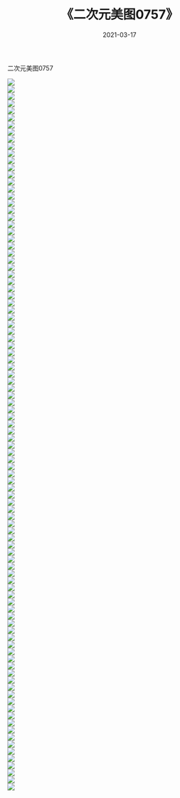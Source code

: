 ﻿---
layout: post
title:  《二次元美图0757》
date:   2021-03-17
img: http://imgx.orgx.ga/二次元/2021/二次元美图0757/000.jpg
categories: [美女, 清纯, 唯美]
---

二次元美图0757

 ![](http://imgx.orgx.ga/二次元/2021/二次元美图0757/001.png) <br>![](http://imgx.orgx.ga/二次元/2021/二次元美图0757/002.png) <br>![](http://imgx.orgx.ga/二次元/2021/二次元美图0757/003.png) <br>![](http://imgx.orgx.ga/二次元/2021/二次元美图0757/004.png) <br>![](http://imgx.orgx.ga/二次元/2021/二次元美图0757/005.png) <br>![](http://imgx.orgx.ga/二次元/2021/二次元美图0757/006.png) <br>![](http://imgx.orgx.ga/二次元/2021/二次元美图0757/007.png) <br>![](http://imgx.orgx.ga/二次元/2021/二次元美图0757/008.png) <br>![](http://imgx.orgx.ga/二次元/2021/二次元美图0757/009.png) <br>![](http://imgx.orgx.ga/二次元/2021/二次元美图0757/010.png) <br>![](http://imgx.orgx.ga/二次元/2021/二次元美图0757/011.png) <br>![](http://imgx.orgx.ga/二次元/2021/二次元美图0757/012.png) <br>![](http://imgx.orgx.ga/二次元/2021/二次元美图0757/013.png) <br>![](http://imgx.orgx.ga/二次元/2021/二次元美图0757/014.png) <br>![](http://imgx.orgx.ga/二次元/2021/二次元美图0757/015.png) <br>![](http://imgx.orgx.ga/二次元/2021/二次元美图0757/016.png) <br>![](http://imgx.orgx.ga/二次元/2021/二次元美图0757/017.png) <br>![](http://imgx.orgx.ga/二次元/2021/二次元美图0757/018.png) <br>![](http://imgx.orgx.ga/二次元/2021/二次元美图0757/019.png) <br>![](http://imgx.orgx.ga/二次元/2021/二次元美图0757/020.png) <br>![](http://imgx.orgx.ga/二次元/2021/二次元美图0757/021.png) <br>![](http://imgx.orgx.ga/二次元/2021/二次元美图0757/022.png) <br>![](http://imgx.orgx.ga/二次元/2021/二次元美图0757/023.png) <br>![](http://imgx.orgx.ga/二次元/2021/二次元美图0757/024.png) <br>![](http://imgx.orgx.ga/二次元/2021/二次元美图0757/025.png) <br>![](http://imgx.orgx.ga/二次元/2021/二次元美图0757/026.png) <br>![](http://imgx.orgx.ga/二次元/2021/二次元美图0757/027.png) <br>![](http://imgx.orgx.ga/二次元/2021/二次元美图0757/028.png) <br>![](http://imgx.orgx.ga/二次元/2021/二次元美图0757/029.png) <br>![](http://imgx.orgx.ga/二次元/2021/二次元美图0757/030.png) <br>![](http://imgx.orgx.ga/二次元/2021/二次元美图0757/031.png) <br>![](http://imgx.orgx.ga/二次元/2021/二次元美图0757/032.png) <br>![](http://imgx.orgx.ga/二次元/2021/二次元美图0757/033.png) <br>![](http://imgx.orgx.ga/二次元/2021/二次元美图0757/034.png) <br>![](http://imgx.orgx.ga/二次元/2021/二次元美图0757/035.png) <br>![](http://imgx.orgx.ga/二次元/2021/二次元美图0757/036.png) <br>![](http://imgx.orgx.ga/二次元/2021/二次元美图0757/037.png) <br>![](http://imgx.orgx.ga/二次元/2021/二次元美图0757/038.png) <br>![](http://imgx.orgx.ga/二次元/2021/二次元美图0757/039.png) <br>![](http://imgx.orgx.ga/二次元/2021/二次元美图0757/040.png) <br>![](http://imgx.orgx.ga/二次元/2021/二次元美图0757/041.png) <br>![](http://imgx.orgx.ga/二次元/2021/二次元美图0757/042.png) <br>![](http://imgx.orgx.ga/二次元/2021/二次元美图0757/043.png) <br>![](http://imgx.orgx.ga/二次元/2021/二次元美图0757/044.png) <br>![](http://imgx.orgx.ga/二次元/2021/二次元美图0757/045.png) <br>![](http://imgx.orgx.ga/二次元/2021/二次元美图0757/046.png) <br>![](http://imgx.orgx.ga/二次元/2021/二次元美图0757/047.png) <br>![](http://imgx.orgx.ga/二次元/2021/二次元美图0757/048.png) <br>![](http://imgx.orgx.ga/二次元/2021/二次元美图0757/049.png) <br>![](http://imgx.orgx.ga/二次元/2021/二次元美图0757/050.png) <br>![](http://imgx.orgx.ga/二次元/2021/二次元美图0757/051.png) <br>![](http://imgx.orgx.ga/二次元/2021/二次元美图0757/052.png) <br>![](http://imgx.orgx.ga/二次元/2021/二次元美图0757/053.png) <br>![](http://imgx.orgx.ga/二次元/2021/二次元美图0757/054.png) <br>![](http://imgx.orgx.ga/二次元/2021/二次元美图0757/055.png) <br>![](http://imgx.orgx.ga/二次元/2021/二次元美图0757/056.png) <br>![](http://imgx.orgx.ga/二次元/2021/二次元美图0757/057.png) <br>![](http://imgx.orgx.ga/二次元/2021/二次元美图0757/058.png) <br>![](http://imgx.orgx.ga/二次元/2021/二次元美图0757/059.png) <br>![](http://imgx.orgx.ga/二次元/2021/二次元美图0757/060.png) <br>![](http://imgx.orgx.ga/二次元/2021/二次元美图0757/061.png) <br>![](http://imgx.orgx.ga/二次元/2021/二次元美图0757/062.png) <br>![](http://imgx.orgx.ga/二次元/2021/二次元美图0757/063.png) <br>![](http://imgx.orgx.ga/二次元/2021/二次元美图0757/064.png) <br>![](http://imgx.orgx.ga/二次元/2021/二次元美图0757/065.png) <br>![](http://imgx.orgx.ga/二次元/2021/二次元美图0757/066.png) <br>![](http://imgx.orgx.ga/二次元/2021/二次元美图0757/067.png) <br>![](http://imgx.orgx.ga/二次元/2021/二次元美图0757/068.png) <br>![](http://imgx.orgx.ga/二次元/2021/二次元美图0757/069.png) <br>![](http://imgx.orgx.ga/二次元/2021/二次元美图0757/070.png) <br>![](http://imgx.orgx.ga/二次元/2021/二次元美图0757/071.png) <br>![](http://imgx.orgx.ga/二次元/2021/二次元美图0757/072.png) <br>![](http://imgx.orgx.ga/二次元/2021/二次元美图0757/073.png) <br>![](http://imgx.orgx.ga/二次元/2021/二次元美图0757/074.png) <br>![](http://imgx.orgx.ga/二次元/2021/二次元美图0757/075.png) <br>![](http://imgx.orgx.ga/二次元/2021/二次元美图0757/076.png) <br>![](http://imgx.orgx.ga/二次元/2021/二次元美图0757/077.png) <br>![](http://imgx.orgx.ga/二次元/2021/二次元美图0757/078.png) <br>![](http://imgx.orgx.ga/二次元/2021/二次元美图0757/079.png) <br>![](http://imgx.orgx.ga/二次元/2021/二次元美图0757/080.png) <br>![](http://imgx.orgx.ga/二次元/2021/二次元美图0757/081.png) <br>![](http://imgx.orgx.ga/二次元/2021/二次元美图0757/082.png) <br>![](http://imgx.orgx.ga/二次元/2021/二次元美图0757/083.png) <br>![](http://imgx.orgx.ga/二次元/2021/二次元美图0757/084.png) <br>![](http://imgx.orgx.ga/二次元/2021/二次元美图0757/085.png) <br>![](http://imgx.orgx.ga/二次元/2021/二次元美图0757/086.png) <br>![](http://imgx.orgx.ga/二次元/2021/二次元美图0757/087.png) <br>![](http://imgx.orgx.ga/二次元/2021/二次元美图0757/088.png) <br>![](http://imgx.orgx.ga/二次元/2021/二次元美图0757/089.png) <br>![](http://imgx.orgx.ga/二次元/2021/二次元美图0757/090.png) <br>![](http://imgx.orgx.ga/二次元/2021/二次元美图0757/091.png) <br>![](http://imgx.orgx.ga/二次元/2021/二次元美图0757/092.png) <br>![](http://imgx.orgx.ga/二次元/2021/二次元美图0757/093.png) <br>![](http://imgx.orgx.ga/二次元/2021/二次元美图0757/094.png) <br>![](http://imgx.orgx.ga/二次元/2021/二次元美图0757/095.png) <br>![](http://imgx.orgx.ga/二次元/2021/二次元美图0757/096.png) <br>![](http://imgx.orgx.ga/二次元/2021/二次元美图0757/097.png) <br>![](http://imgx.orgx.ga/二次元/2021/二次元美图0757/098.png) <br>![](http://imgx.orgx.ga/二次元/2021/二次元美图0757/099.png) <br>![](http://imgx.orgx.ga/二次元/2021/二次元美图0757/100.png) <br>